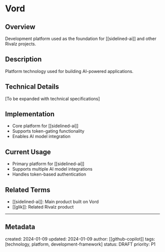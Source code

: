 # Vord

## Overview
Development platform used as the foundation for [[sidelined-ai]] and other Rivalz projects.

## Description
Platform technology used for building AI-powered applications.

## Technical Details
[To be expanded with technical specifications]

## Implementation
- Core platform for [[sidelined-ai]]
- Supports token-gating functionality
- Enables AI model integration

## Current Usage
- Primary platform for [[sidelined-ai]]
- Supports multiple AI model integrations
- Handles token-based authentication

## Related Terms
- [[sidelined-ai]]: Main product built on Vord
- [[glik]]: Related Rivalz product

---
## Metadata
created: 2024-01-09
updated: 2024-01-09
author: [[github-copilot]]
tags: [technology, platform, development-framework]
status: DRAFT
priority: P1